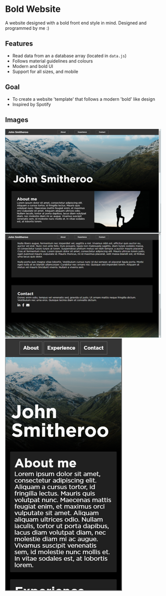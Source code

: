 # Bold Website
A website designed with a bold front end style in mind. Designed and programmed by me :)
## Features
* Read data from an a database array (located in ```data.js```)
* Follows material guidelines and colours
* Modern and bold UI
* Support for all sizes, and mobile
## Goal
* To create a website 'template' that follows a modern 'bold' like design
* Inspired by Spotify
## Images
![Landing](/preview/Landing.png)
![Footer](/preview/Footer.png)
![Mobile Preview](/preview/Mobile.png)
